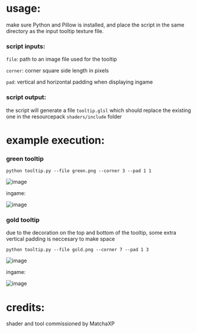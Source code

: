 # usage:

make sure Python and Pillow is installed, and place the script in the same directory as the input tooltip texture file.

### script inputs:

`file`: path to an image file used for the tooltip

`corner`: corner square side length in pixels

`pad`: vertical and horizontal padding when displaying ingame

### script output:

the script will generate a file `tooltip.glsl` which should replace the existing one in the resourcepack `shaders/include` folder

# example execution:

### green tooltip

```
python tooltip.py --file green.png --corner 3 --pad 1 1
```

![image](https://github.com/Godlander/tooltip/assets/16228717/ee9c3878-1e77-4ac1-bb0c-5c16804c2a7f)

ingame:

![image](https://github.com/Godlander/tooltip/assets/16228717/30d308cf-3846-42c4-b2e0-469da82ccb40)

### gold tooltip

due to the decoration on the top and bottom of the tooltip, some extra vertical padding is neccesary to make space
```
python tooltip.py --file gold.png --corner 7 --pad 1 3
```

![image](https://github.com/Godlander/tooltip/assets/16228717/aebc2c12-9123-404e-8aee-635b573927d0)

ingame:

![image](https://github.com/Godlander/tooltip/assets/16228717/9e807257-6e80-4d5b-99f1-041cbc3a759e)

# credits:
shader and tool commissioned by MatchaXP
